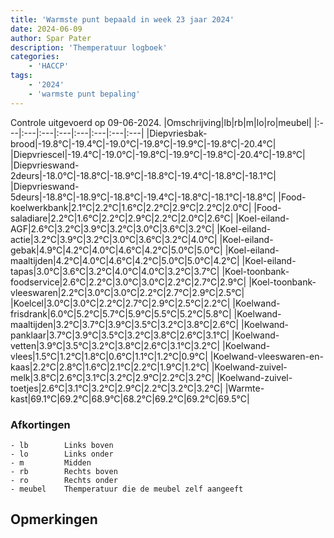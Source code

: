 ```yaml
---
title: 'Warmste punt bepaald in week 23 jaar 2024'
date: 2024-06-09
author: Spar Pater
description: 'Themperatuur logboek'
categories:
    - 'HACCP'
tags:
    - '2024'
    - 'warmste punt bepaling'
---
```

Controle uitgevoerd op 09-06-2024.
|Omschrijving|lb|rb|m|lo|ro|meubel|
|:---|:---|:---|:---|:---|:---|:---|:---|
|Diepvriesbak-brood|-19.8°C|-19.4°C|-19.0°C|-19.8°C|-19.9°C|-19.8°C|-20.4°C|
|Diepvriescel|-19.4°C|-19.0°C|-19.8°C|-19.9°C|-19.8°C|-20.4°C|-19.8°C|
|Diepvrieswand-2deurs|-18.0°C|-18.8°C|-18.9°C|-18.8°C|-19.4°C|-18.8°C|-18.1°C|
|Diepvrieswand-5deurs|-18.8°C|-18.9°C|-18.8°C|-19.4°C|-18.8°C|-18.1°C|-18.8°C|
|Food-koelwerkbank|2.1°C|2.2°C|1.6°C|2.2°C|2.9°C|2.2°C|2.0°C|
|Food-saladiare|2.2°C|1.6°C|2.2°C|2.9°C|2.2°C|2.0°C|2.6°C|
|Koel-eiland-AGF|2.6°C|3.2°C|3.9°C|3.2°C|3.0°C|3.6°C|3.2°C|
|Koel-eiland-actie|3.2°C|3.9°C|3.2°C|3.0°C|3.6°C|3.2°C|4.0°C|
|Koel-eiland-gebak|4.9°C|4.2°C|4.0°C|4.6°C|4.2°C|5.0°C|5.0°C|
|Koel-eiland-maaltijden|4.2°C|4.0°C|4.6°C|4.2°C|5.0°C|5.0°C|4.2°C|
|Koel-eiland-tapas|3.0°C|3.6°C|3.2°C|4.0°C|4.0°C|3.2°C|3.7°C|
|Koel-toonbank-foodservice|2.6°C|2.2°C|3.0°C|3.0°C|2.2°C|2.7°C|2.9°C|
|Koel-toonbank-vleeswaren|2.2°C|3.0°C|3.0°C|2.2°C|2.7°C|2.9°C|2.5°C|
|Koelcel|3.0°C|3.0°C|2.2°C|2.7°C|2.9°C|2.5°C|2.2°C|
|Koelwand-frisdrank|6.0°C|5.2°C|5.7°C|5.9°C|5.5°C|5.2°C|5.8°C|
|Koelwand-maaltijden|3.2°C|3.7°C|3.9°C|3.5°C|3.2°C|3.8°C|2.6°C|
|Koelwand-panklaar|3.7°C|3.9°C|3.5°C|3.2°C|3.8°C|2.6°C|3.1°C|
|Koelwand-vetten|3.9°C|3.5°C|3.2°C|3.8°C|2.6°C|3.1°C|3.2°C|
|Koelwand-vlees|1.5°C|1.2°C|1.8°C|0.6°C|1.1°C|1.2°C|0.9°C|
|Koelwand-vleeswaren-en-kaas|2.2°C|2.8°C|1.6°C|2.1°C|2.2°C|1.9°C|1.2°C|
|Koelwand-zuivel-melk|3.8°C|2.6°C|3.1°C|3.2°C|2.9°C|2.2°C|3.2°C|
|Koelwand-zuivel-toetjes|2.6°C|3.1°C|3.2°C|2.9°C|2.2°C|3.2°C|3.2°C|
|Warmte-kast|69.1°C|69.2°C|68.9°C|68.2°C|69.2°C|69.2°C|69.5°C|

### Afkortingen
    - lb        Links boven
    - lo        Links onder
    - m         Midden
    - rb        Rechts boven
    - ro        Rechts onder
    - meubel    Themperatuur die de meubel zelf aangeeft

## Opmerkingen


